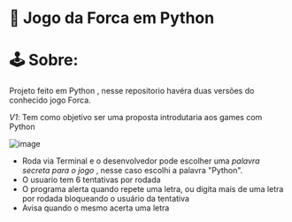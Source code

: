 # 👾 Jogo da Forca em Python

# 🕹️ Sobre:
Projeto feito em Python , nesse repositorio havéra duas versões do conhecido jogo Forca.


*V1*: Tem como objetivo ser uma proposta introdutaria aos games com Python


![image](https://github.com/carolpontara/jogo-da-forca-python/assets/111318380/75fdc45f-cf8b-4917-8229-dd5a0ab2dff9)

- Roda via Terminal e o desenvolvedor pode escolher uma *palavra secreta para o jogo* , nesse caso escolhi a palavra "Python".
- O usuario tem 6 tentativas por rodada
- O programa alerta quando repete uma letra, ou digita mais de uma letra por rodada bloqueando o usuário da tentativa
- Avisa quando o mesmo acerta uma letra

